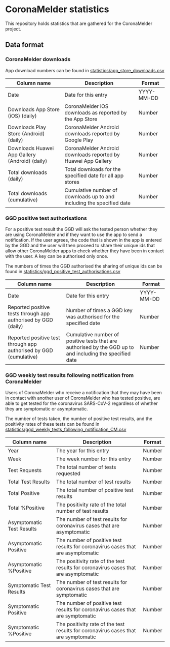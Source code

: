 # CoronaMelder statistics

This repository holds statistics that are gathered for the CoronaMelder project.

## Data format

### CoronaMelder downloads

App download numbers can be found in [statistics/app_store_downloads.csv](https://github.com/minvws/nl-covid19-notification-app-statistics/blob/main/statistics/appstore_statistics.csv)

| Column name |Description | Format |
|---|---|---|
| Date | Date for this entry | YYYY-MM-DD|
| Downloads App Store (iOS) (daily) | CoronaMelder iOS downloads as reported by the App Store| Number|
|Downloads Play Store (Android) (daily)| CoronaMelder Android downloads reported by Google Play| Number|
|Downloads Huawei App Gallery (Android) (daily)| CoronaMelder Android downloads reported by Huawei App Gallery| Number|
|Total downloads (daily)| Total downloads for the specified date for all app stores| Number|
|Total downloads (cumulative)| Cumulative number of downloads up to and including the specified date| Number|

### GGD positive test authorisations

For a positive test result the GGD will ask the tested person whether they are using CoronaMelder and if they want to use the app to send a notification. If the user agrees, the code that is shown in the app is entered by the GGD and the user will then proceed to share their unique ids that allow other CoronaMelder apps to check whether they have been in contact with the user. A key can be authorised only once.

The numbers of times the GGD authorised the sharing of unique ids can be found in [statistics/ggd_positive_test_authorisations.csv](https://github.com/minvws/nl-covid19-notification-app-statistics/blob/main/statistics/ggd_positive_test_authorisations.csv)

| Column name |Description | Format |
|---|---|---|
| Date | Date for this entry | YYYY-MM-DD|
| Reported positive tests through app authorised by GGD (daily) | Number of times a GGD key was authorised for the specified date| Number|
|Reported positive test through app authorised by GGD (cumulative)| Cumulative number of positive tests that are authorised by the GGD up to and including the specified date| Number|

### GGD weekly test results following notification from CoronaMelder

Users of CoronaMelder who receive a notification that they may have been in contact with another user of CoronaMelder who has tested positive, are able to get tested for the coronavirus SARS-CoV-2 regardless of whether they are symptomatic or asymptomatic.

The number of tests taken, the number of positive test results, and the positivity rates of these tests can be found in [statistics/ggd_weekly_tests_following_notification_CM.csv](https://github.com/minvws/nl-covid19-notification-app-statistics/blob/main/statistics/ggd_weekly_tests_following_notification_CM.csv)

| Column name | Description | Format |
|---|---|---|
| Year | The year for this entry | Number |
| Week | The week number for this entry | Number |
| Test Requests | The total number of tests requested | Number |
| Total Test Results | The total number of test results | Number |
| Total Positive | The total number of positive test results | Number |
| Total %Positive | The positivity rate of the total number of test results | Number |
| Asymptomatic Test Results | The number of test results for coronavirus cases that are asymptomatic | Number |
| Asymptomatic Positive | The number of positive test results for coronavirus cases that are asymptomatic | Number |
| Asymptomatic %Positive | The positivity rate of the test results for coronavirus cases that are asymptomatic | Number |
| Symptomatic Test Results | The number of test results for coronavirus cases that are symptomatic | Number |
| Symptomatic Positive | The number of positive test results for coronavirus cases that are symptomatic | Number |
| Symptomatic %Positive | The positivity rate of the test results for coronavirus cases that are symptomatic | Number |
